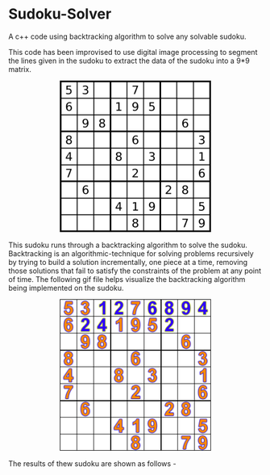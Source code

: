 # Sudoku-Solver
A c++ code using backtracking algorithm to solve any solvable sudoku.

This code has been improvised to use digital image processing to segment the lines given in the sudoku to extract the data of the sudoku into a 9*9 matrix. 

<p align="center">
  <img width="300" height="300" src="https://github.com/Sree-Aslesh/Sudoku-Solver/blob/master/Media/364px-Sudoku-by-L2G-20050714.png">
</p>


This sudoku runs through a backtracking algorithm to solve the sudoku. Backtracking is an algorithmic-technique for solving problems recursively by trying to build a solution incrementally, one piece at a time, removing those solutions that fail to satisfy the constraints of the problem at any point of time. The following gif file helps visualize the backtracking algorithm being implemented on the sudoku.

<p align="center">
  <img width="300" height="300" src="https://github.com/Sree-Aslesh/Sudoku-Solver/blob/master/Media/Sudoku_solved_by_bactracking.gif">
</p>

The results of thew sudoku are shown as follows -


